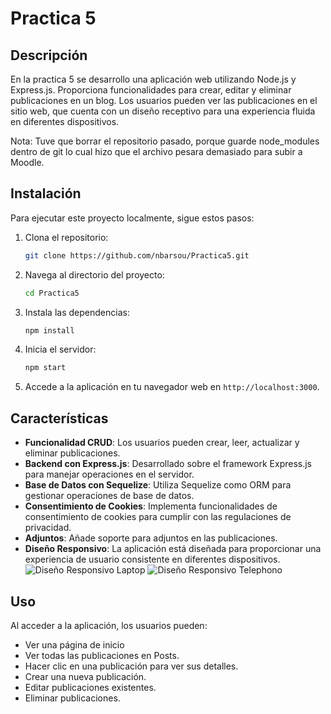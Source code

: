 # Practica 5

## Descripción

En la practica 5 se desarrollo una aplicación web utilizando Node.js y Express.js. Proporciona funcionalidades para crear, editar y eliminar publicaciones en un blog. Los usuarios pueden ver las publicaciones en el sitio web, que cuenta con un diseño receptivo para una experiencia fluida en diferentes dispositivos.

Nota: Tuve que borrar el repositorio pasado, porque guarde node_modules dentro de git lo cual hizo que el archivo pesara demasiado para subir a Moodle.

## Instalación

Para ejecutar este proyecto localmente, sigue estos pasos:

1. Clona el repositorio:

   ```bash
   git clone https://github.com/nbarsou/Practica5.git
   ```

2. Navega al directorio del proyecto:

   ```bash
   cd Practica5
   ```

3. Instala las dependencias:

   ```bash
   npm install
   ```

4. Inicia el servidor:

   ```bash
   npm start
   ```

5. Accede a la aplicación en tu navegador web en `http://localhost:3000`.

## Características

- **Funcionalidad CRUD**: Los usuarios pueden crear, leer, actualizar y eliminar publicaciones.
- **Backend con Express.js**: Desarrollado sobre el framework Express.js para manejar operaciones en el servidor.
- **Base de Datos con Sequelize**: Utiliza Sequelize como ORM para gestionar operaciones de base de datos.
- **Consentimiento de Cookies**: Implementa funcionalidades de consentimiento de cookies para cumplir con las regulaciones de privacidad.
- **Adjuntos**: Añade soporte para adjuntos en las publicaciones.
- **Diseño Responsivo**: La aplicación está diseñada para proporcionar una experiencia de usuario consistente en diferentes dispositivos.
  ![Diseño Responsivo Laptop](https://github.com/nbarsou/Practica5/assets/71356372/ac270258-8ffc-48e4-9f27-ed7202168d1d)
  ![Diseño Responsivo Telephono](https://github.com/nbarsou/Practica5/assets/71356372/b13c06ac-46df-4e47-8573-80502ca7ca80)

## Uso

Al acceder a la aplicación, los usuarios pueden:

- Ver una página de inicio
- Ver todas las publicaciones en Posts.
- Hacer clic en una publicación para ver sus detalles.
- Crear una nueva publicación.
- Editar publicaciones existentes.
- Eliminar publicaciones.
